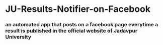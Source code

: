 # JU-Results-Notifier-on-Facebook

### an automated app that posts on a facebook page everytime a result is published in the official website of Jadavpur University
